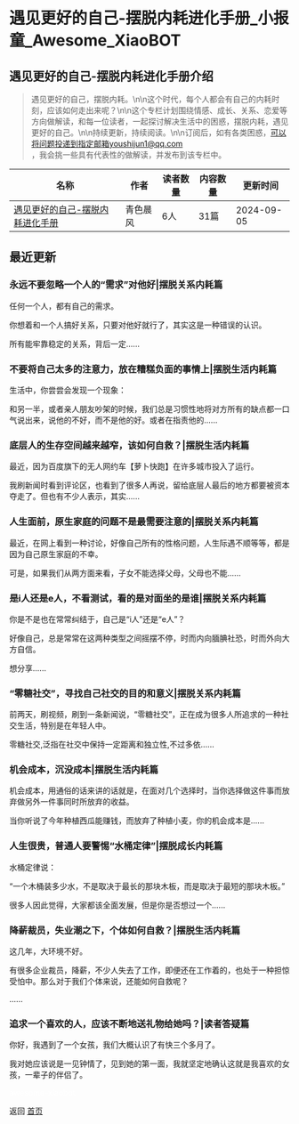 # 遇见更好的自己-摆脱内耗进化手册_小报童_Awesome_XiaoBOT

## 遇见更好的自己-摆脱内耗进化手册介绍
> 遇见更好的自己，摆脱内耗。\n\n这个时代，每个人都会有自己的内耗时刻，应该如何走出来呢？\n\n这个专栏计划围绕情感、成长、关系、恋爱等方向做解读，和每一位读者，一起探讨解决生活中的困惑，摆脱内耗，遇见更好的自己。\n\n持续更新，持续阅读。\n\n订阅后，如有各类困惑，可以将问题投递到指定邮箱youshijun1@qq.com  
，我会挑一些具有代表性的做解读，并发布到该专栏中。  
  


|名称|作者|读者数量|内容数量|更新时间|
|---|---|---|---|---|
|[遇见更好的自己-摆脱内耗进化手册](https://xiaobot.net/p/135196?refer=9c3f1c95-a052-465a-9902-f6d75080262a)|青色晨风|6人|31篇|2024-09-05|

## 最近更新
### 永远不要忽略一个人的“需求”对他好|摆脱关系内耗篇

任何一个人，都有自己的需求。

你想着和一个人搞好关系，只要对他好就行了，其实这是一种错误的认识。

所有能牢靠稳定的关系，背后一定......

### 不要将自己太多的注意力，放在糟糕负面的事情上|摆脱生活内耗篇

生活中，你尝尝会发现一个现象：

和另一半，或者亲人朋友吵架的时候，我们总是习惯性地将对方所有的缺点都一口气说出来，说他的不好，而不是他的好。或者在指责他的......

### 底层人的生存空间越来越窄，该如何自救？|摆脱生活内耗篇

最近，因为百度旗下的无人网约车【萝卜快跑】在许多城市投入了运行。

我刷新闻时看到评论区，也看到了很多人再说，留给底层人最后的地方都要被资本夺走了。但也有不少人表示，其实......

### 人生面前，原生家庭的问题不是最需要注意的|摆脱关系内耗篇

最近，在网上看到一种讨论，好像自己所有的性格问题，人生际遇不顺等等，都是因为自己原生家庭的不幸。

可是，如果我们从两方面来看，子女不能选择父母，父母也不能......

### 是i人还是e人，不看测试，看的是对面坐的是谁|摆脱关系内耗篇

你是不是也在常常纠结于，自己是“i人”还是“e人”？

好像自己，总是常常在这两种类型之间摇摆不停，时而内向腼腆社恐，时而外向大方自信。

想分享......

### “零糖社交”，寻找自己社交的目的和意义|摆脱关系内耗篇

前两天，刷视频，刷到一条新闻说，“零糖社交”，正在成为很多人所追求的一种社交生活，特别是在年轻人中。

零糖社交,泛指在社交中保持一定距离和独立性,不过多依......

### 机会成本，沉没成本|摆脱生活内耗篇

机会成本，用通俗的话来讲的话就是，在面对几个选择时，当你选择做这件事而放弃做另外一件事同时所放弃的收益。

当你听说了今年种植西瓜能赚钱，而放弃了种植小麦，你的机会成本是......

### 人生很贵，普通人要警惕“水桶定律”|摆脱成长内耗篇

水桶定律说：

“一个木桶装多少水，不是取决于最长的那块木板，而是取决于最短的那块木板。”

很多人因此觉得，大家都该全面发展，但是你是否想过一个......

### 降薪裁员，失业潮之下，个体如何自救？|摆脱生活内耗篇

这几年，大环境不好。

有很多企业裁员，降薪，不少人失去了工作，即便还在工作着的，也处于一种担惊受怕中。那么对于我们个体来说，还能如何自救呢？

......

### 追求一个喜欢的人，应该不断地送礼物给她吗？|读者答疑篇

你好，我遇到了一个女孩，我们大概认识了有快三个多月了。

我对她应该说是一见钟情了，见到她的第一面，我就坚定地确认这就是我喜欢的女孩，一辈子的伴侣了。


<a href="https://github.com/Reno9527/awesome-xiaobot" style="color: white; text-decoration: none;">awesome-xiaobot</a>

返回 [首页](../README.md)
